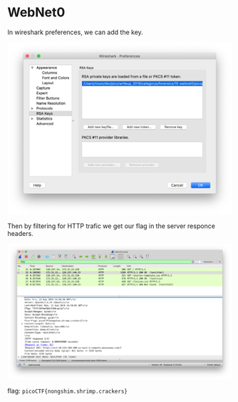 # WebNet0
In wireshark preferences, we can add the key.

![](./key_ss.png)

Then by filtering for HTTP trafic we get our flag in the server responce headers.

![](./flag_ss.png)

flag: `picoCTF{nongshim.shrimp.crackers}`
